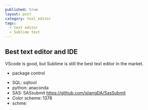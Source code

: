 ```yaml
---
published: true
layout: post
category: text_editor
tags:
  - text editor
  - Sublime text
---
```

## Best text editor and IDE

VScode is good, but Sublime is still the best text editor in the market.

* package control

- SQL: sqltool
- python: anaconda
- SAS: SASsubmit https://github.com/sjiangDA/SasSubmit
- Color scheme: 1378
- schme:
